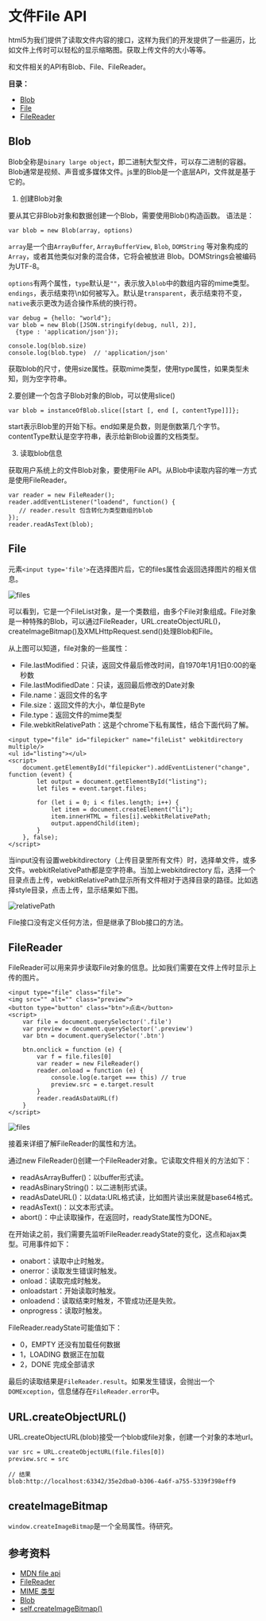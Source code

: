 # 文件File API

html5为我们提供了读取文件内容的接口，这样为我们的开发提供了一些遍历，比如文件上传时可以轻松的显示缩略图。获取上传文件的大小等等。

和文件相关的API有Blob、File、FileReader。

**目录：**
- [Blob](#Blob)
- [File](#File)
- [FileReader](#FileReader)

## Blob

Blob全称是`binary large object`，即二进制大型文件，可以存二进制的容器。Blob通常是视频、声音或多媒体文件。js里的Blob是一个底层API，文件就是基于它的。

1. 创建Blob对象

要从其它非Blob对象和数据创建一个Blob，需要使用Blob()构造函数。 语法是：

```
var blob = new Blob(array, options)
```

`array`是一个由`ArrayBuffer`, `ArrayBufferView`, `Blob`, `DOMString` 等对象构成的 `Array`，或者其他类似对象的混合体，它将会被放进 Blob。DOMStrings会被编码为UTF-8。

`options`有两个属性，`type`默认是`""`，表示放入`blob`中的数组内容的mime类型。`endings`，表示结束符\n如何被写入。默认是`transparent`，表示结束符不变，`native`表示更改为适合操作系统的换行符。

```
var debug = {hello: "world"};
var blob = new Blob([JSON.stringify(debug, null, 2)],
  {type : 'application/json'});
  
console.log(blob.size)
console.log(blob.type)  // 'application/json'
```

获取blob的尺寸，使用size属性。获取mime类型，使用type属性，如果类型未知，则为空字符串。

2.要创建一个包含子Blob对象的Blob，可以使用slice()

```
var blob = instanceOfBlob.slice([start [, end [, contentType]]]};
```

start表示Blob里的开始下标。end如果是负数，则是倒数第几个字节。contentType默认是空字符串，表示给新Blob设置的文档类型。

3. 读取blob信息

获取用户系统上的文件Blob对象，要使用File API。从Blob中读取内容的唯一方式是使用FileReader。

```
var reader = new FileReader();
reader.addEventListener("loadend", function() {
   // reader.result 包含转化为类型数组的blob
});
reader.readAsText(blob);
```


## File

元素`<input type='file'>`在选择图片后，它的files属性会返回选择图片的相关信息。

![files](./_img/files.png)

可以看到，它是一个FileList对象，是一个类数组，由多个File对象组成。File对象是一种特殊的Blob，可以通过FileReader，URL.createObjectURL()，createImageBitmap()及XMLHttpRequest.send()处理Blob和File。

从上图可以知道，file对象的一些属性：

- File.lastModified：只读，返回文件最后修改时间，自1970年1月1日0:00的毫秒数
- File.lastModifiedDate：只读，返回最后修改的Date对象
- File.name：返回文件的名字
- File.size：返回文件的大小，单位是Byte
- File.type：返回文件的mime类型
- File.webkitRelativePath：这是个chrome下私有属性，结合下面代码了解。

```
<input type="file" id="filepicker" name="fileList" webkitdirectory multiple/>
<ul id="listing"></ul>
<script>
    document.getElementById("filepicker").addEventListener("change", function (event) {
        let output = document.getElementById("listing");
        let files = event.target.files;

        for (let i = 0; i < files.length; i++) {
            let item = document.createElement("li");
            item.innerHTML = files[i].webkitRelativePath;
            output.appendChild(item);
        }
    }, false);
</script>
```

当input没有设置webkitdirectory（上传目录里所有文件）时，选择单文件，或多文件。webkitRelativePath都是空字符串。当加上webkitdirectory 后，选择一个目录点击上传，webkitRelativePath显示所有文件相对于选择目录的路径。比如选择style目录，点击上传，显示结果如下图。

![relativePath](./_img/relativepath.png)

File接口没有定义任何方法，但是继承了Blob接口的方法。

## FileReader

FileReader可以用来异步读取File对象的信息。比如我们需要在文件上传时显示上传的图片。

```
<input type="file" class="file">
<img src="" alt="" class="preview">
<button type="button" class="btn">点击</button>
<script>
    var file = document.querySelector('.file')
    var preview = document.querySelector('.preview')
    var btn = document.querySelector('.btn')

    btn.onclick = function (e) {
        var f = file.files[0]
        var reader = new FileReader()
        reader.onload = function (e) {
            console.log(e.target === this) // true
            preview.src = e.target.result
        }
        reader.readAsDataURL(f)
    }
</script>
```

![files](./_img/readasurl.png)

接着来详细了解FileReader的属性和方法。

通过new FileReader()创建一个FileReader对象。它读取文件相关的方法如下：

- readAsArrayBuffer()：以buffer形式读。
- readAsBinaryString()：以二进制形式读。
- readAsDateURL()：以data:URL格式读，比如图片读出来就是base64格式。
- readAsText()：以文本形式读。
- abort()：中止读取操作，在返回时，readyState属性为DONE。

在开始读之前，我们需要先监听FileReader.readyState的变化，这点和ajax类型。可用事件如下：

- onabort：读取中止时触发。
- onerror：读取发生错误时触发。
- onload：读取完成时触发。
- onloadstart：开始读取时触发。
- onloadend：读取结束时触发，不管成功还是失败。
- onprogress：读取时触发。

FileReader.readyState可能值如下：

- 0，EMPTY  还没有加载任何数据
- 1，LOADING 数据正在加载
- 2，DONE  完成全部请求

最后的读取结果是`FileReader.result`。如果发生错误，会抛出一个`DOMException`，信息储存在`FileReader.error`中。

## URL.createObjectURL()

URL.createObjectURL(blob)接受一个blob或file对象，创建一个对象的本地url。

```
var src = URL.createObjectURL(file.files[0])
preview.src = src
        
// 结果
blob:http://localhost:63342/35e2dba0-b306-4a6f-a755-5339f398eff9
```

## createImageBitmap

`window.createImageBitmap`是一个全局属性。待研究。

## 参考资料

- [MDN file api](https://developer.mozilla.org/zh-CN/docs/Web/API/File)
- [FileReader](https://developer.mozilla.org/zh-CN/docs/Web/API/FileReader)
- [MIME 类型](https://developer.mozilla.org/zh-CN/docs/Web/HTTP/Basics_of_HTTP/MIME_types)
- [Blob](https://developer.mozilla.org/zh-CN/docs/Web/API/Blob)
- [self.createImageBitmap()](https://developer.mozilla.org/en-US/docs/Web/API/WindowOrWorkerGlobalScope/createImageBitmap)